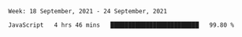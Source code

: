 <!--START_SECTION:waka-->
```text
Week: 18 September, 2021 - 24 September, 2021

JavaScript   4 hrs 46 mins   █████████████████████████   99.80 % 
```
<!--END_SECTION:waka-->
